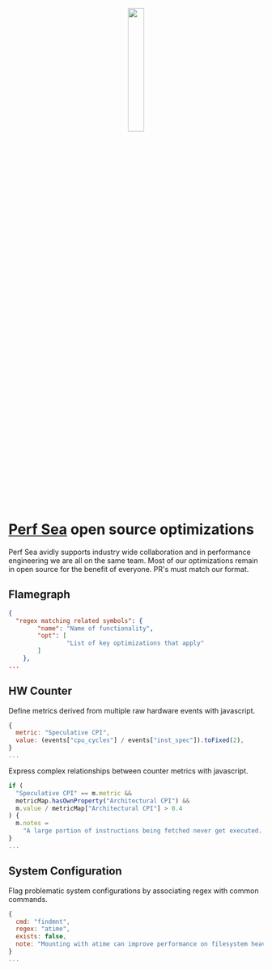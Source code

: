 <p align="center">
<img  src="https://perfsea.com/favicon.svg" width="25%" />
</p>



# [Perf Sea](https://perfsea.com/) open source optimizations
Perf Sea avidly supports industry wide collaboration and in performance engineering we are all on the same team. Most of our optimizations remain in open source for the benefit of everyone. PR's must match our format.

## Flamegraph
```json
{
  "regex matching related symbols": {
        "name": "Name of functionality",
        "opt": [
                "List of key optimizations that apply"
        ]
    },
...
```

## HW Counter
Define metrics derived from multiple raw hardware events with javascript.
```js
{
  metric: "Speculative CPI",
  value: (events["cpu_cycles"] / events["inst_spec"]).toFixed(2),
}
...
```

Express complex relationships between counter metrics with javascript.
```js
if (
  "Speculative CPI" == m.metric &&
  metricMap.hasOwnProperty("Architectural CPI") &&
  m.value / metricMap["Architectural CPI"] > 0.4
) {
  m.notes =
    "A large portion of instructions being fetched never get executed. Look for branchy code or binary layout issues";
}
...
```

## System Configuration
Flag problematic system configurations by associating regex with common commands.
```js
{
  cmd: "findmnt",
  regex: "atime",
  exists: false,
  note: "Mounting with atime can improve performance on filesystem heavy workloads by not tracking last accessed dates for files."
}
...
```
